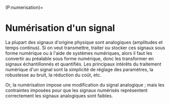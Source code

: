 (P:numerisation)=
# Numérisation d'un signal

La plupart des signaux d'origine physique sont analogiques (amplitudes et temps continus).
Si on veut transmettre, traiter ou stocker ces signaux sous forme numérique ou à l'aide de systèmes numériques,
alors il faut les convertir au préalable sous forme numérique, donc les transformer en signaux échantillonnés et quantifiés.
Les principaux intérêts du traitement numérique d'un signal sont
la simplicité de réglage des paramètres, la robustesse au bruit, la réduction du coût, etc.

Or, la numérisation impose une modification du signal analogique ;
mais les contraintes imposées pour que les signaux numérisés représentent correctement les signaux analogiques sont faibles.